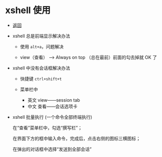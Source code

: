 # xshell 使用

- [返回](./README.md)
- xshell 总是前端显示解决办法

  - 使用 `alt+a`，问题解决

  - view（查看） —> Always on top （总在最前）前面的勾去掉就 OK 了

- xshell 中没有会话框解决办法

  - 快捷键 `ctrl+shift+t`

  - 菜单栏中
    - 英文 view——session tab
    - 中文 查看——会话选项卡

- xshell 批量执行 (一个命令全部终端执行)

  在“查看”菜单栏中，勾选“撰写栏”；

  在界面下方的框中输入命令，完成后，点击右侧的图标三横图标；

  在弹出的对话框中选择“发送到全部会话”
